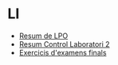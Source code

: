 # LI

+ [Resum de LPO](/Resum_LPO.html)
+ [Resum Control Laboratori 2](Resum_Control_Lab_2)
+ [Exercicis d'examens finals](Examens_Finals_Teoria)
